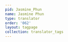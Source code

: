 ```yaml
---
pid: Jasmine_Phun
name: Jasmine Phun
type: translator
order: '062'
layout: tagpage
collection: translator_tags
---
```


